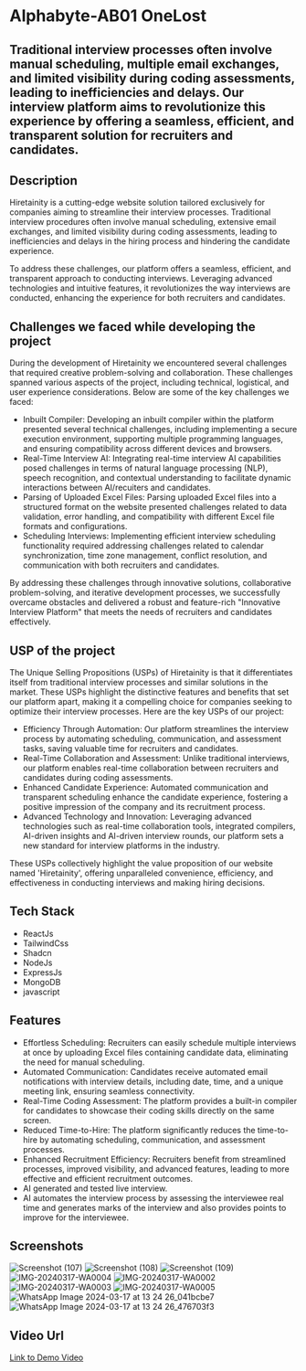 ﻿# Alphabyte-AB01 OneLost

## Traditional interview processes often involve manual scheduling, multiple email exchanges, and limited visibility during coding assessments, leading to inefficiencies and delays. Our interview platform aims to revolutionize this experience by offering a seamless, efficient, and transparent solution for recruiters and candidates.

## Description
Hiretainity is a cutting-edge website solution tailored exclusively for companies aiming to streamline their interview processes. Traditional interview procedures often involve manual scheduling, extensive email exchanges, and limited visibility during coding assessments, leading to inefficiencies and delays in the hiring process and hindering the candidate experience.

To address these challenges, our platform offers a seamless, efficient, and transparent approach to conducting interviews. Leveraging advanced technologies and intuitive features, it revolutionizes the way interviews are conducted, enhancing the experience for both recruiters and candidates.

## Challenges we faced while developing the project
During the development of Hiretainity we encountered several challenges that required creative problem-solving and collaboration. These challenges spanned various aspects of the project, including technical, logistical, and user experience considerations. Below are some of the key challenges we faced:
- Inbuilt Compiler:
Developing an inbuilt compiler within the platform presented several technical challenges, including implementing a secure execution environment, supporting multiple programming languages, and ensuring compatibility across different devices and browsers.
- Real-Time Interview AI:
  Integrating real-time interview AI capabilities posed challenges in terms of natural language processing (NLP), speech recognition, and contextual understanding to facilitate dynamic interactions between AI/recuiters and candidates.
- Parsing of Uploaded Excel Files:
Parsing uploaded Excel files into a structured format on the website presented challenges related to data validation, error handling, and compatibility with different Excel file formats and configurations.
- Scheduling Interviews:
Implementing efficient interview scheduling functionality required addressing challenges related to calendar synchronization, time zone management, conflict resolution, and communication with both recruiters and candidates.

By addressing these challenges through innovative solutions, collaborative problem-solving, and iterative development processes, we successfully overcame obstacles and delivered a robust and feature-rich "Innovative Interview Platform" that meets the needs of recruiters and candidates effectively.

## USP of the project
The Unique Selling Propositions (USPs) of Hiretainity is that it differentiates itself from traditional interview processes and similar solutions in the market. These USPs highlight the distinctive features and benefits that set our platform apart, making it a compelling choice for companies seeking to optimize their interview processes. Here are the key USPs of our project:
- Efficiency Through Automation:
Our platform streamlines the interview process by automating scheduling, communication, and assessment tasks, saving valuable time for recruiters and candidates.
- Real-Time Collaboration and Assessment:
Unlike traditional interviews, our platform enables real-time collaboration between recruiters and candidates during coding assessments.
- Enhanced Candidate Experience:
Automated communication and transparent scheduling enhance the candidate experience, fostering a positive impression of the company and its recruitment process.
- Advanced Technology and Innovation:
Leveraging advanced technologies such as real-time collaboration tools, integrated compilers, AI-driven insights and AI-driven interview rounds, our platform sets a new standard for interview platforms in the industry.

These USPs collectively highlight the value proposition of our website named 'Hiretainity', offering unparalleled convenience, efficiency, and effectiveness in conducting interviews and making hiring decisions.

## Tech Stack
- ReactJs
- TailwindCss
- Shadcn
- NodeJs
- ExpressJs
- MongoDB
- javascript

## Features
- Effortless Scheduling: Recruiters can easily schedule multiple interviews at once by uploading Excel files containing candidate data, eliminating the need for manual scheduling.
- Automated Communication: Candidates receive automated email notifications with interview details, including date, time, and a unique meeting link, ensuring seamless connectivity.
- Real-Time Coding Assessment: The platform provides a built-in compiler for candidates to showcase their coding skills directly on the same screen. 
- Reduced Time-to-Hire: The platform significantly reduces the time-to-hire by automating scheduling, communication, and assessment processes.
- Enhanced Recruitment Efficiency: Recruiters benefit from streamlined processes, improved visibility, and advanced features, leading to more effective and efficient recruitment outcomes.
- AI generated and tested live interview.
- AI automates the interview process by assessing the interviewee real time and generates marks of the interview and also provides points to improve for the interviewee.

## Screenshots
![Screenshot (107)](https://github.com/tajmalnas/Alphabyte-AB01/assets/106643308/f5f21c0a-d7e9-4c1b-a90b-1333cb60286f)
![Screenshot (108)](https://github.com/tajmalnas/Alphabyte-AB01/assets/106643308/4dbc4756-8b85-44ff-af89-369b52ae355a)
![Screenshot (109)](https://github.com/tajmalnas/Alphabyte-AB01/assets/106643308/9be78dd7-b93a-4c4e-ae57-bc0669e6ab1f)
![IMG-20240317-WA0004](https://github.com/tajmalnas/Alphabyte-AB01/assets/106643308/06bec64f-a2fe-4bee-960d-c5303882e489)
![IMG-20240317-WA0002](https://github.com/tajmalnas/Alphabyte-AB01/assets/106643308/5f3bdd3a-214a-4656-9216-655269152111)
![IMG-20240317-WA0003](https://github.com/tajmalnas/Alphabyte-AB01/assets/106643308/0faa4f73-4132-4e8e-8534-2bfb263d4a91)
![IMG-20240317-WA0005](https://github.com/tajmalnas/Alphabyte-AB01/assets/106643308/d22375f8-191c-466f-9e74-346276975e49)
![WhatsApp Image 2024-03-17 at 13 24 26_041bcbe7](https://github.com/tajmalnas/Alphabyte-AB01/assets/106643308/c854b2fa-f681-45f7-9eb1-7a994ecabdd2)
![WhatsApp Image 2024-03-17 at 13 24 26_476703f3](https://github.com/tajmalnas/Alphabyte-AB01/assets/106643308/8ef7f4a5-0147-4b28-acaf-41a97cae34bf)


## Video Url
[Link to Demo Video](video_url)

